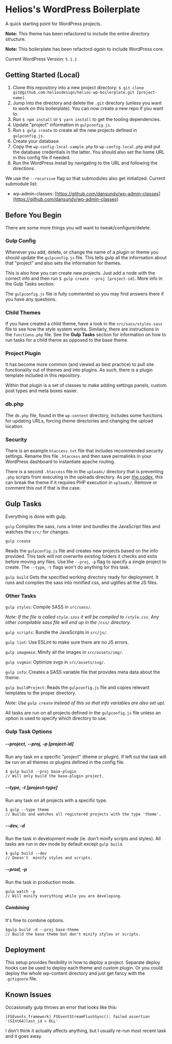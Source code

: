 # Helios's WordPress Boilerplate

A quick starting point for WordPress projects.

**Note:** This theme has been refactored to include the entire directory structure.

**Note:** This boilerplate has been refactord _again_ to include WordPress core.

Current WordPress Version: `5.1.1`

## Getting Started (Local)

1. Clone this repository into a new project directory: `$ git clone git@github.com:heliosdesign/helios-wp-boilerplate.git [project-name]`.
2. Jump into the directory and delete the `.git` directory (unless you want to work on this boilerplate). You can now create a new repo if you want to.
3. Run `$ npm install` or `$ yarn install` to get the tooling dependencies.
4. Update "project" information in `gulpconfig.js`.
5. Run `$ gulp create` to create all the new projects defined in `gulpconfig.js`.
6. Create your database.
7. Copy the `wp-config-local-sample.php` to `wp-config-local.php` and put the database credentials in the latter. You should also set the home URL in this config file if needed.
8. Run the WordPress install by navigating to the URL and following the directions.

We use the `--recursive` flag so that submodules also get initialized. Current submodule list:

- wp-admin-classes: [https://github.com/dansundy/wp-admin-classes](https://github.com/dansundy/wp-admin-classes)

## Before You Begin

There are some more things you will want to tweak/configure/delete.

### Gulp Config

Whenever you add, delete, or change the name of a plugin or theme you should update the `gulpconfig.js` file. This tells gulp all the information about that "project" and also sets the information for themes.

This is also how you can create new projects. Just add a node with the correct info and then run `$ gulp create --proj [project-id]`. More info in the Gulp Tasks section.

The `gulpconfig.js` file is fully commented so you may find answers there if you have any questions.

### Child Themes

If you have created a child theme, have a look in the `src/sass/styles.sass` file to see how the style system works. Similarly, there are instructions in the `functions.php` file. See the **Gulp Tasks** section for information on how to run tasks for a child theme as opposed to the base theme.

### Project Plugin

It has become more common (and viewed as best practice) to pull site functionality out of themes and into plugins. As such, there is a plugin template included in this repository.

Within that plugin is a set of classes to make adding settings panels, custom post types and meta boxes easier.

### db.php

The `db.php` file, found in the `wp-content` directory, includes some functions for updating URLs, forcing theme directories and changing the upload location.

### Security

There is an example `htaccess.txt` file that includes recommended security settings. Rename this file `.htaccess` and then save permalinks in your WordPress dashboard to instantiate apache routing.

There is a second `.htaccess` file in the `uploads/` directory that is preventing `.php` scripts from executing in the uploads directory. As per [the codex](https://codex.wordpress.org/Hardening_WordPress#WP-Content.2FUploads), this can break the theme if it requires PHP execution in `uploads/`. Remove or comment this out if that is the case.

## Gulp Tasks

Everything is done with gulp.

`gulp`
Compiles the sass, runs a linter and bundles the JavaScript files and watches the `src/` for changes.

`gulp create`

Reads the `gulpconfig.js` file and creates new projects based on the info provided. This task will not overwrite existing folders it checks and exits before moving any files. Use the `--proj`, `-p` flag to specify a single project to create. The `--type`, `-t` flags won't do anything for this task.

`gulp build`
Gets the specified working directory ready for deployment. It runs and compiles the sass into minified css, and uglifies all the JS files.

### Other Tasks

`gulp styles`: Compile SASS in `src/sass/`.

_Note: If the file is called `style.sass` it will be compiled to `/style.css`. Any other compilable sass file will end up in the `/css/` directory._

`gulp scripts`: Bundle the JavaScripts in `src/js/`.

`gulp lint`: Use ESLint to make sure there are no JS errors.

`gulp imagemin`: Minify all the images in `src/assets/img/`.

`gulp svgmin`: Optimize svgs in `src/assets/svg/`.

`gulp info`: Creates a SASS variable file that provides meta data about the theme.

`gulp buildProject`: Reads the `gulpconfig.js` file and copies relevant templates to the proper directory.

_Note: Use `gulp create` instead of this so that info variables are also set up)._

All tasks are run on all projects defined in the `gulpconfig.js` file unless an option is used to specify which directory to use.

### Gulp Task Options

##### --project, --proj, -p [project-id]

Run any task on a specific "project" (theme or plugin). If left out the task will be run on all themes or plugins defined in the config file.

```
$ gulp build --proj base-plugin
// Will only build the base-plugin project.
```

##### --type, -t [project-type]

Run any task on all projects with a specific type.

```
$ gulp --type theme
// Builds and watches all registered projects with the type 'theme'.
```

##### --dev, -d

Run the task in development mode (ie. don't minify scripts and styles). All tasks are run in dev mode by default except `gulp build`.

```
$ gulp build --dev
// Doesn't  minify styles and scripts.
```

##### --prod, -p

Run the task in production mode.

```
gulp watch -p
// Will minify everything while you are developing.
```

##### Combining

It's fine to combine options.

```
$gulp build -d --proj base-theme
// Build the base theme but don't minify styles or scripts.
```

## Deployment

This setup provides flexibility in how to deploy a project. Separate deploy hooks can be used to deploy each theme and custom plugin. Or you could deploy the whole wp-content directory and just get fancy with the `.gitignore` file.

## Known Issues

Occasionally gulp throws an error that looks like this:

```
(FSEvents.framework) FSEventStreamFlushSync(): failed assertion '(SInt64)last_id > 0LL'
```

I don't think it actually affects anything, but I usually re-run most recent task and it goes away.
